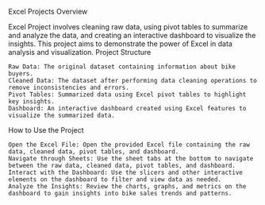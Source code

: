 Excel Projects
Overview

Excel Project involves cleaning raw data, using pivot tables to summarize and analyze the data, and creating an interactive dashboard to visualize the insights. This project aims to demonstrate the power of Excel in data analysis and visualization.
Project Structure

    Raw Data: The original dataset containing information about bike buyers.
    Cleaned Data: The dataset after performing data cleaning operations to remove inconsistencies and errors.
    Pivot Tables: Summarized data using Excel pivot tables to highlight key insights.
    Dashboard: An interactive dashboard created using Excel features to visualize the summarized data.


How to Use the Project

    Open the Excel File: Open the provided Excel file containing the raw data, cleaned data, pivot tables, and dashboard.
    Navigate through Sheets: Use the sheet tabs at the bottom to navigate between the raw data, cleaned data, pivot tables, and dashboard.
    Interact with the Dashboard: Use the slicers and other interactive elements on the dashboard to filter and view data as needed.
    Analyze the Insights: Review the charts, graphs, and metrics on the dashboard to gain insights into bike sales trends and patterns.

